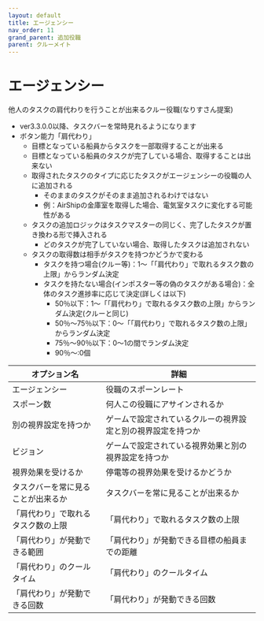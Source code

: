 ```yaml
---
layout: default
title: エージェンシー
nav_order: 11
grand_parent: 追加役職
parent: クルーメイト
---
```


# エージェンシー

他人のタスクの肩代わりを行うことが出来るクルー役職(なりすさん提案)<br>
- ver3.3.0.0以降、タスクバーを常時見れるようになります
- ボタン能力「肩代わり」
  - 目標となっている船員からタスクを一部取得することが出来る
  - 目標となっている船員のタスクが完了している場合、取得することは出来ない
  - 取得されたタスクのタイプに応じたタスクがエージェンシーの役職の人に追加される
    - そのままのタスクがそのまま追加されるわけではない
    - 例：AirShipの金庫室を取得した場合、電気室タスクに変化する可能性がある
   - タスクの追加ロジックはタスクマスターの同じく、完了したタスクが置き換わる形で挿入される
     - どのタスクが完了していない場合、取得したタスクは追加されない
   - タスクの取得数は相手がタスクを持つかどうかで変わる
     - タスクを持つ場合(クルー等)：1～「「肩代わり」で取れるタスク数の上限」からランダム決定
     - タスクを持たない場合(インポスター等の偽のタスクがある場合)：全体のタスク進捗率に応じて決定(詳しくは以下)
       - 50％以下：1～「「肩代わり」で取れるタスク数の上限」からランダム決定(クルーと同じ)
       - 50％～75％以下：0～「「肩代わり」で取れるタスク数の上限」からランダム決定
       - 75％～90％以下：0～1の間でランダム決定
       - 90％～:0個

|  オプション名 |  詳細  |
| ---- | ---- |
|  エージェンシー | 役職のスポーンレート |
|  スポーン数  | 何人この役職にアサインされるか |
|  別の視界設定を持つか  |  ゲームで設定されているクルーの視界設定と別の視界設定を持つか  |
|  ビジョン  |  ゲームで設定されている視界効果と別の視界設定を持つか  |
|  視界効果を受けるか  |  停電等の視界効果を受けるかどうか  |
|  タスクバーを常に見ることが出来るか  | タスクバーを常に見ることが出来るか |
|  「肩代わり」で取れるタスク数の上限  | 「肩代わり」で取れるタスク数の上限 |
|  「肩代わり」が発動できる範囲  |  「肩代わり」が発動できる目標の船員までの距離  |
|  「肩代わり」のクールタイム  | 「肩代わり」のクールタイム |
|  「肩代わり」が発動できる回数  |  「肩代わり」が発動できる回数  |